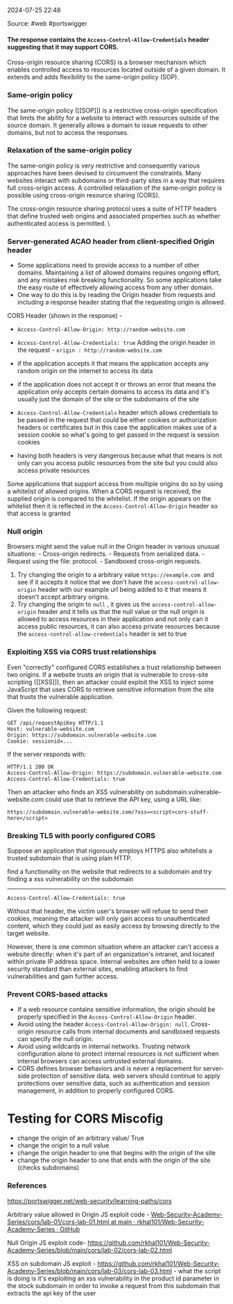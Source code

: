 
2024-07-25 22:48

Source: #web #portswigger 
#### The response contains the `Access-Control-Allow-Credentials` header suggesting that it may support CORS. 

Cross-origin resource sharing (CORS) is a browser mechanism which enables controlled access to resources located outside of a given domain. It extends and adds flexibility to the same-origin policy (SOP). 
### Same-origin policy 

The same-origin policy ([[SOP]]) is a restrictive cross-origin specification that limits the ability for a website to interact with resources outside of the source domain. It generally allows a domain to issue requests to other domains, but not to access the responses. 
### Relaxation of the same-origin policy

The same-origin policy is very restrictive and consequently various approaches have been devised to circumvent the constraints. Many websites interact with subdomains or third-party sites in a way that requires full cross-origin access. A controlled relaxation of the same-origin policy is possible using cross-origin resource sharing (CORS).

The cross-origin resource sharing protocol uses a suite of HTTP headers that define trusted web origins and associated properties such as whether authenticated access is permitted. \
### Server-generated ACAO header from client-specified Origin header

 - Some applications need to provide access to a number of other domains. Maintaining a list of allowed domains requires ongoing effort, and any mistakes risk breaking functionality. So some applications take the easy route of effectively allowing access from any other domain.
- One way to do this is by reading the Origin header from requests and including a response header stating that the requesting origin is allowed.

CORS Header (shown in the response) -
- `Access-Control-Allow-Origin: http://random-website.com`
- `Access-Control-Allow-Credentials: true`
Adding the origin header in the request - `origin : http://random-website.com`
- if the application accepts it that means the application accepts any random origin on the internet to access its data 
- if the application does not accept it or throws an error that means the application only accepts certain domains to access its data and it's usually just the domain of the site or the subdomains of the site

- `Access-Control-Allow-Credentials` header which allows credentials to be passed in the request that could be either cookies or authorization headers or certificates but in this case the application makes use of a session cookie so what's going to get passed in the request is session cookies
- having both headers is very dangerous because what that means is not only can you access public resources from the site but you could also access private resources  

Some applications that support access from multiple origins do so by using a whitelist of allowed origins. When a CORS request is received, the supplied origin is compared to the whitelist. If the origin appears on the whitelist then it is reflected in the `Access-Control-Allow-Origin` header so that access is granted
### Null origin 

Browsers might send the value null in the Origin header in various unusual situations:
    - Cross-origin redirects.
    - Requests from serialized data.
    - Request using the file: protocol.
    - Sandboxed cross-origin requests.

1. Try changing the origin to a arbitrary value `https://example.com `and see if it accepts it notice that we don't have the `access-control-allow-origin` header with our example url being added to it that means it doesn't accept arbitrary origins.
2. Try changing the origin to `null` , it gives us the `access-control-allow-origin` header and it tells us that the null value or the null origin is allowed to access resources in their application and not only can it access public resources, it can also access private resources because the `access-control-allow-credentials` header is set to true
### Exploiting XSS via CORS trust relationships

Even "correctly" configured CORS establishes a trust relationship between two origins. If a website trusts an origin that is vulnerable to cross-site scripting ([[XSS]]), then an attacker could exploit the XSS to inject some JavaScript that uses CORS to retrieve sensitive information from the site that trusts the vulnerable application.

Given the following request:
```
GET /api/requestApiKey HTTP/1.1
Host: vulnerable-website.com
Origin: https://subdomain.vulnerable-website.com
Cookie: sessionid=...
```
If the server responds with:
```
HTTP/1.1 200 OK
Access-Control-Allow-Origin: https://subdomain.vulnerable-website.com
Access-Control-Allow-Credentials: true
```

Then an attacker who finds an XSS vulnerability on subdomain.vulnerable-website.com could use that to retrieve the API key, using a URL like:
```
https://subdomain.vulnerable-website.com/?xss=<script>cors-stuff-here</script>
```
### Breaking TLS with poorly configured CORS

Suppose an application that rigorously employs HTTPS also whitelists a trusted subdomain that is using plain HTTP. 

find a functionality on the website that redirects to a subdomain and try finding a xss vulnerability on the subdomain 

---

`Access-Control-Allow-Credentials: true`

Without that header, the victim user's browser will refuse to send their cookies, meaning the attacker will only gain access to unauthenticated content, which they could just as easily access by browsing directly to the target website.

However, there is one common situation where an attacker can't access a website directly: when it's part of an organization's intranet, and located within private IP address space. Internal websites are often held to a lower security standard than external sites, enabling attackers to find vulnerabilities and gain further access. 
### Prevent CORS-based attacks

- If a web resource contains sensitive information, the origin should be properly specified in the `Access-Control-Allow-Origin` header. 
- Avoid using the header `Access-Control-Allow-Origin: null`. Cross-origin resource calls from internal documents and sandboxed requests can specify the null origin. 
- Avoid using wildcards in internal networks. Trusting network configuration alone to protect internal resources is not sufficient when internal browsers can access untrusted external domains. 
- CORS defines browser behaviors and is never a replacement for server-side protection of sensitive data. web servers should continue to apply protections over sensitive data, such as authentication and session management, in addition to properly configured CORS. 
# Testing for CORS Miscofig

- change the origin of an arbitrary value/ True
- change the origin to a null value
- change the origin header to one that begins with the origin of the site 
- change the origin header to one that ends with the origin of the site (checks subdomains)
### References

https://portswigger.net/web-security/learning-paths/cors

Arbitrary value allowed in Origin JS exploit code  - [Web-Security-Academy-Series/cors/lab-01/cors-lab-01.html at main · rkhal101/Web-Security-Academy-Series · GitHub](https://github.com/rkhal101/Web-Security-Academy-Series/blob/main/cors/lab-01/cors-lab-01.html)

Null Origin JS exploit code- https://github.com/rkhal101/Web-Security-Academy-Series/blob/main/cors/lab-02/cors-lab-02.html

XSS on subdomain JS exploit - https://github.com/rkhal101/Web-Security-Academy-Series/blob/main/cors/lab-03/cors-lab-03.html - what the script is doing is it's exploiting an xss vulnerability in the product id parameter in the stock subdomain in order to invoke a request from this subdomain that extracts the api key of the user